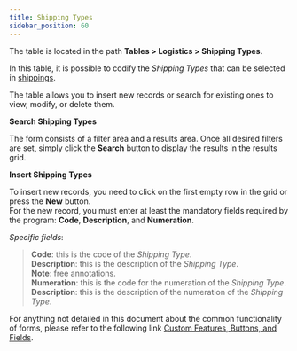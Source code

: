 ```yaml
---
title: Shipping Types 
sidebar_position: 60
---
```


The table is located in the path **Tables > Logistics > Shipping Types**.

In this table, it is possible to codify the *Shipping Types* that can be selected in [shippings](/docs/logistics/shipping/shippings-intro).

The table allows you to insert new records or search for existing ones to view, modify, or delete them.

**Search Shipping Types**

The form consists of a filter area and a results area. Once all desired filters are set, simply click the **Search** button to display the results in the results grid.

**Insert Shipping Types**

To insert new records, you need to click on the first empty row in the grid or press the **New** button.      
For the new record, you must enter at least the mandatory fields required by the program: **Code**, **Description**, and **Numeration**.

*Specific fields*: 

> **Code**: this is the code of the *Shipping Type*.   
> **Description**: this is the description of the *Shipping Type*.   
> **Note**: free annotations.   
> **Numeration**: this is the code for the numeration of the *Shipping Type*.   
> **Description**: this is the description of the numeration of the *Shipping Type*.   

For anything not detailed in this document about the common functionality of forms, please refer to the following link [Custom Features, Buttons, and Fields](/docs/guide/common).